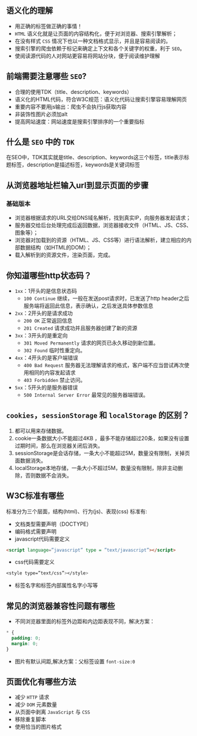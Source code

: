 ## 语义化的理解
* 用正确的标签做正确的事情！
* `HTML` 语义化就是让页面的内容结构化，便于对浏览器、搜索引擎解析；
* 在没有样式 `CSS` 情况下也以一种文档格式显示，并且是容易阅读的。
* 搜索引擎的爬虫依赖于标记来确定上下文和各个关键字的权重，利于 `SEO`。
* 使阅读源代码的人对网站更容易将网站分块，便于阅读维护理解

## 前端需要注意哪些 `SEO`?
* 合理的使用TDK（title、description、keywords）
* 语义化的HTML代码，符合W3C规范：语义化代码让搜索引擎容易理解网页
* 重要内容不要用js输出：爬虫不会执行js获取内容
* 非装饰性图片必须加alt
* 提高网站速度：网站速度是搜索引擎排序的一个重要指标

## 什么是 `SEO` 中的 `TDK`
在SEO中，TDK其实就是title、description、keywords这三个标签，title表示标题标签，description是描述标签，keywords是关键词标签

## 从浏览器地址栏输入url到显示页面的步骤
### 基础版本
* 浏览器根据请求的URL交给DNS域名解析，找到真实IP，向服务器发起请求；
* 服务器交给后台处理完成后返回数据，浏览器接收文件（HTML、JS、CSS、图象等）；
* 浏览器对加载到的资源（HTML、JS、CSS等）进行语法解析，建立相应的内部数据结构（如HTML的DOM）；
* 载入解析到的资源文件，渲染页面，完成。


## 你知道哪些http状态码？
* `1xx`：1开头的是信息状态码
  * `100 Continue` 继续，一般在发送post请求时，已发送了http header之后服务端将返回此信息，表示确认，之后发送具体参数信息
* `2xx`：2开头的是请求成功
  * `200 OK` 正常返回信息
  * `201 Created` 请求成功并且服务器创建了新的资源
* `3xx`：3开头的是重定向
  * `301 Moved Permanently` 请求的网页已永久移动到新位置。
  * `302 Found` 临时性重定向。
* `4xx`：4开头的是客户端错误
  * `400 Bad Request` 服务器无法理解请求的格式，客户端不应当尝试再次使用相同的内容发起请求
  * `403 Forbidden` 禁止访问。
* `5xx`：5开头的是服务器错误
  * `500 Internal Server Error` 最常见的服务器端错误。

## `cookies`，`sessionStorage` 和 `localStorage` 的区别？
1. 都可以用来存储数据。
2. cookie一条数据大小不能超过4KB ，最多不能存储超过20条，如果没有设置过期时间，那么在浏览器关闭后消失。
3. sessionStorage是会话存储，一条大小不能超过5M，数量没有限制，关掉页面数据消失。
4. localStorage本地存储，一条大小不超过5M，数量没有限制，除非主动删除，否则数据不会消失。

## W3C标准有哪些
标准分为三个层面，结构(html)、行为(js)、表现(css)
标准有:
* 文档类型需要声明（DOCTYPE）
* 编码格式需要声明 <meta charset=”utf-8”>
* javascript代码需要定义
```html
<script language=”javascript” type = ”text/javascript”></script>
```
* css代码需要定义
```css
<style type=”text/css”></style>
```
* 标签名字和标签内部属性名字小写等

## 常见的浏览器兼容性问题有哪些
* 不同浏览器里面的标签外边距和内边距表现不同，解决方案：
```css
* {
  padding: 0;
  margin: 0;
}
```
* 图片有默认间距,解决方案：父标签设置 `font-size:0`

## 页面优化有哪些方法
* 减少 `HTTP` 请求 
* 减少 `DOM` 元素数量 
* 从页面中剥离 `JavaScript` 与 `CSS`
* 移除重复脚本 
* 使用恰当的图片格式
